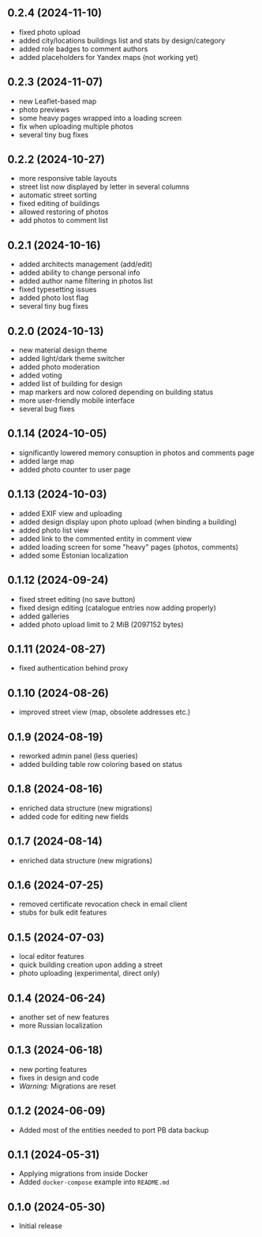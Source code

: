 ## 0.2.4 (2024-11-10)
- fixed photo upload
- added city/locations buildings list and stats by design/category
- added role badges to comment authors
- added placeholders for Yandex maps (not working yet)

## 0.2.3 (2024-11-07)
- new Leaflet-based map
- photo previews
- some heavy pages wrapped into a loading screen
- fix when uploading multiple photos
- several tiny bug fixes

## 0.2.2 (2024-10-27)
- more responsive table layouts
- street list now displayed by letter in several columns
- automatic street sorting
- fixed editing of buildings
- allowed restoring of photos
- add photos to comment list

## 0.2.1 (2024-10-16)
- added architects management (add/edit)
- added ability to change personal info
- added author name filtering in photos list
- fixed typesetting issues
- added photo lost flag
- several tiny bug fixes

## 0.2.0 (2024-10-13)
- new material design theme
- added light/dark theme switcher
- added photo moderation
- added voting
- added list of building for design
- map markers ard now colored depending on building status
- more user-friendly mobile interface
- several bug fixes

## 0.1.14 (2024-10-05)
- significantly lowered memory consuption in photos and comments page
- added large map 
- added photo counter to user page

## 0.1.13 (2024-10-03)
- added EXIF view and uploading
- added design display upon photo upload (when binding a building)
- added photo list view
- added link to the commented entity in comment view
- added loading screen for some "heavy" pages (photos, comments)
- added some Estonian localization

## 0.1.12 (2024-09-24)
- fixed street editing (no save button)
- fixed design editing (catalogue entries now adding properly)
- added galleries
- added photo upload limit to 2 MiB (2097152 bytes)

## 0.1.11 (2024-08-27)
- fixed authentication behind proxy

## 0.1.10 (2024-08-26)
- improved street view (map, obsolete addresses etc.)

## 0.1.9 (2024-08-19)
- reworked admin panel (less queries)
- added building table row coloring based on status

## 0.1.8 (2024-08-16)
- enriched data structure (new migrations)
- added code for editing new fields

## 0.1.7 (2024-08-14)
- enriched data structure (new migrations)

## 0.1.6 (2024-07-25)
- removed certificate revocation check in email client
- stubs for bulk edit features

## 0.1.5 (2024-07-03)
- local editor features
- quick building creation upon adding a street
- photo uploading (experimental, direct only)

## 0.1.4 (2024-06-24)
- another set of new features
- more Russian localization

## 0.1.3 (2024-06-18)
- new porting features
- fixes in design and code
- *Warning:* Migrations are reset

## 0.1.2 (2024-06-09)
- Added most of the entities needed to port PB data backup

## 0.1.1 (2024-05-31)
- Applying migrations from inside Docker
- Added `docker-compose` example into `README.md`

## 0.1.0 (2024-05-30)
- Initial release